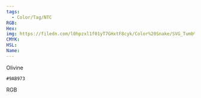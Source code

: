 ```yaml
---
tags:
  - Color/Tag/NTC
RGB:
Hex:
img: https://filedn.com/l0hpzxl1f01yT7GHxtF8cyk/Color%20Snake/SVG_Tumb%20Mass%20No%20Name/9AB973.svg
CMYK:
HSL:
Name:
---
```

Olivine
```palette
#9AB973
```
RGB
